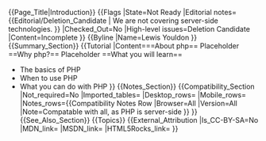 {{Page_Title|Introduction}}
{{Flags
|State=Not Ready
|Editorial notes={{Editorial/Deletion_Candidate
| We are not covering server-side technologies.
}}
|Checked_Out=No
|High-level issues=Deletion Candidate
|Content=Incomplete
}}
{{Byline
|Name=Lewis Youldon
}}
{{Summary_Section}}
{{Tutorial
|Content===About php==
Placeholder
==Why php?==
Placeholder
==What you will learn==
* The basics of PHP
* When to use PHP
* What you can do with PHP
}}
{{Notes_Section}}
{{Compatibility_Section
|Not_required=No
|Imported_tables=
|Desktop_rows=
|Mobile_rows=
|Notes_rows={{Compatibility Notes Row
|Browser=All
|Version=All
|Note=Compatable with all, as PHP is server-side
}}
}}
{{See_Also_Section}}
{{Topics}}
{{External_Attribution
|Is_CC-BY-SA=No
|MDN_link=
|MSDN_link=
|HTML5Rocks_link=
}}